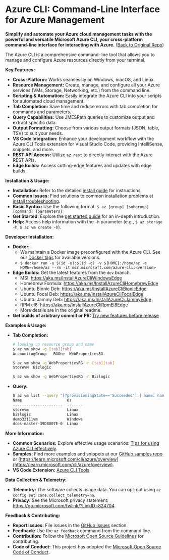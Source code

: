# Azure CLI: Command-Line Interface for Azure Management

**Simplify and automate your Azure cloud management tasks with the powerful and versatile Microsoft Azure CLI, your cross-platform command-line interface for interacting with Azure.**  ([Back to Original Repo](https://github.com/Azure/azure-cli))

The Azure CLI is a comprehensive command-line tool that allows you to manage and configure Azure resources directly from your terminal.

**Key Features:**

*   **Cross-Platform:** Works seamlessly on Windows, macOS, and Linux.
*   **Resource Management:**  Create, manage, and configure all your Azure services (VMs, Storage, Networking, etc.) from the command line.
*   **Scripting & Automation:**  Easily integrate the Azure CLI into your scripts for automated cloud management.
*   **Tab Completion:**  Save time and reduce errors with tab completion for commands and parameters.
*   **Query Capabilities:**  Use JMESPath queries to customize output and extract specific data.
*   **Output Formatting:**  Choose from various output formats (JSON, table, TSV) to suit your needs.
*   **VS Code Integration:**  Enhance your development workflow with the Azure CLI Tools extension for Visual Studio Code, providing IntelliSense, snippets, and more.
*   **REST API Access:** Utilize `az rest` to directly interact with the Azure REST APIs.
*   **Edge Builds:** Access cutting-edge features and updates with edge builds.

**Installation & Usage:**

*   **Installation:**  Refer to the detailed [install guide](https://learn.microsoft.com/cli/azure/install-azure-cli) for instructions.
*   **Common Issues:** Find solutions to common installation problems at [install troubleshooting](https://github.com/Azure/azure-cli/blob/dev/doc/install_troubleshooting.md).
*   **Basic Syntax:** Use the following format: `$ az [group] [subgroup] [command] {parameters}`
*   **Get Started:**  Explore the [get started guide](https://learn.microsoft.com/cli/azure/get-started-with-az-cli2) for an in-depth introduction.
*   **Help:** Access help information with the `-h` parameter (e.g., `$ az storage -h`, `$ az vm create -h`).

**Developer Installation:**

*   **Docker:**
    *   We maintain a Docker image preconfigured with the Azure CLI. See our [Docker tags](https://mcr.microsoft.com/v2/azure-cli/tags/list) for available versions.
    *   `$ docker run -u $(id -u):$(id -g) -v ${HOME}:/home/az -e HOME=/home/az --rm -it mcr.microsoft.com/azure-cli:<version>`
*   **Edge Builds:** Get the latest features from the `dev` branch.
    *   MSI: https://aka.ms/InstallAzureCliWindowsEdge
    *   Homebrew Formula: https://aka.ms/InstallAzureCliHomebrewEdge
    *   Ubuntu Bionic Deb: https://aka.ms/InstallAzureCliBionicEdge
    *   Ubuntu Focal Deb: https://aka.ms/InstallAzureCliFocalEdge
    *   Ubuntu Jammy Deb: https://aka.ms/InstallAzureCliJammyEdge
    *   RPM el8: https://aka.ms/InstallAzureCliRpmEl8Edge
    *   More details are in the original readme.
*   **Get builds of arbitrary commit or PR:** [Try new features before release](doc/try_new_features_before_release.md)

**Examples & Usage:**

*   **Tab Completion:**
    ```bash
    # looking up resource group and name
    $ az vm show -g [tab][tab]
    AccountingGroup   RGOne  WebPropertiesRG

    $ az vm show -g WebPropertiesRG -n [tab][tab]
    StoreVM  Bizlogic

    $ az vm show -g WebPropertiesRG -n Bizlogic
    ```
*   **Query:**
    ```bash
    $ az vm list --query "[?provisioningState=='Succeeded'].{ name: name, os: storageProfile.osDisk.osType }"
    Name                    Os
    ----------------------  -------
    storevm                 Linux
    bizlogic                Linux
    demo32111vm             Windows
    dcos-master-39DB807E-0  Linux
    ```

**More Information:**

*   **Common Scenarios:**  Explore effective usage scenarios: [Tips for using Azure CLI effectively](https://learn.microsoft.com/en-us/cli/azure/use-cli-effectively).
*   **Samples:**  Find more examples and snippets at our [GitHub samples repo](http://github.com/Azure/azure-cli-samples) or [https://learn.microsoft.com/cli/azure/overview](https://learn.microsoft.com/cli/azure/overview).
*   **VS Code Extension:** [Azure CLI Tools](https://marketplace.visualstudio.com/items?itemName=ms-vscode.azurecli)

**Data Collection & Telemetry:**

*   **Telemetry:**  The software collects usage data. You can opt-out using `az config set core.collect_telemetry=no`.
*   **Privacy:**  See the Microsoft privacy statement: https://go.microsoft.com/fwlink/?LinkID=824704.

**Feedback & Contributing:**

*   **Report Issues:** File issues in the [GitHub Issues](https://github.com/Azure/azure-cli/issues) section.
*   **Feedback:**  Use the `az feedback` command from the command line.
*   **Contribution:**  Follow the [Microsoft Open Source Guidelines](https://opensource.microsoft.com/collaborate) for contributing.
*   **Code of Conduct:**  This project has adopted the [Microsoft Open Source Code of Conduct](https://opensource.microsoft.com/codeofconduct/).